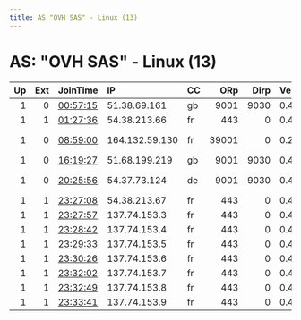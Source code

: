 ```yaml
---
title: AS "OVH SAS" - Linux (13)
---
```


# AS: "OVH SAS" - Linux (13)

|   Up |   Ext | JoinTime                                                                                            | IP             | CC   |   ORp |   Dirp | Version   | Contact                      | Nickname            |   eFamMembers |
|-----:|------:|:----------------------------------------------------------------------------------------------------|:---------------|:-----|------:|-------:|:----------|:-----------------------------|:--------------------|--------------:|
|    1 |     0 | [00:57:15](https://metrics.torproject.org/rs.html#details/DD040D4275E8BF7C9CFCF391FC4408C3D1BF0C6F) | 51.38.69.161   | gb   |  9001 |   9030 | 0.4.2.7   | None                         | toolazytofillthisin |             1 |
|    1 |     1 | [01:27:36](https://metrics.torproject.org/rs.html#details/9C70D20A4564753CFBBCF4ECF29149F8EDC2886A) | 54.38.213.66   | fr   |   443 |      0 | 0.4.2.7   | thomaspli1@hotmail.com       | smell               |            49 |
|    1 |     0 | [08:59:00](https://metrics.torproject.org/rs.html#details/60CED59D3A69517FE72BB02A286E17AE433F472C) | 164.132.59.130 | fr   | 39001 |      0 | 0.2.9.16  | Free Assange&lt;m7rnmjptuwp4 | freeAssange         |             1 |
|    1 |     0 | [16:19:27](https://metrics.torproject.org/rs.html#details/4DD8B46FE66D1557BD944773BE7893C75BE52D7C) | 51.68.199.219  | gb   |  9001 |   9030 | 0.4.2.7   | None                         | Unnamed             |             1 |
|    1 |     0 | [20:25:56](https://metrics.torproject.org/rs.html#details/482C06FE6C6CF716A4B5A1A30E464048AE6E35D2) | 54.37.73.124   | de   |  9001 |   9030 | 0.4.2.7   | Andrea &lt;andrea d AT keema | Unnamed             |             1 |
|    1 |     1 | [23:27:08](https://metrics.torproject.org/rs.html#details/ACC48EFE0DFC46F6D4930EC5A7113888F2EA707A) | 54.38.213.67   | fr   |   443 |      0 | 0.4.2.7   | thomaspli1@hotmail.com       | smell               |            49 |
|    1 |     1 | [23:27:57](https://metrics.torproject.org/rs.html#details/055D1CD8263B40C12AE67D84C9FA18DBA1DF5677) | 137.74.153.3   | fr   |   443 |      0 | 0.4.2.7   | thomaspli1@hotmail.com       | smell               |            49 |
|    1 |     1 | [23:28:42](https://metrics.torproject.org/rs.html#details/E4A880B6C1D812EF771D3550CFD911DCB0922DAA) | 137.74.153.4   | fr   |   443 |      0 | 0.4.2.7   | thomaspli1@hotmail.com       | smell               |            49 |
|    1 |     1 | [23:29:33](https://metrics.torproject.org/rs.html#details/3CFFC0EC8EF262737CBF6680AE08403B91111034) | 137.74.153.5   | fr   |   443 |      0 | 0.4.2.7   | thomaspli1@hotmail.com       | smell               |            49 |
|    1 |     1 | [23:30:26](https://metrics.torproject.org/rs.html#details/C351C2CB375753793B4275337DF654858D4EA02B) | 137.74.153.6   | fr   |   443 |      0 | 0.4.2.7   | thomaspli1@hotmail.com       | smell               |            49 |
|    1 |     1 | [23:32:02](https://metrics.torproject.org/rs.html#details/0D7C7838174E71C99583F61506CFBB52DD52ECC4) | 137.74.153.7   | fr   |   443 |      0 | 0.4.2.7   | thomaspli1@hotmail.com       | smell               |            49 |
|    1 |     1 | [23:32:49](https://metrics.torproject.org/rs.html#details/1022CE2AAB6FBEB62D7FFA70440D7DCE692960B0) | 137.74.153.8   | fr   |   443 |      0 | 0.4.2.7   | thomaspli1@hotmail.com       | smell               |            49 |
|    1 |     1 | [23:33:41](https://metrics.torproject.org/rs.html#details/BA9A60B49855CD77A45525BF201695EDC8165DB2) | 137.74.153.9   | fr   |   443 |      0 | 0.4.2.7   | thomaspli1@hotmail.com       | smell               |            49 |
